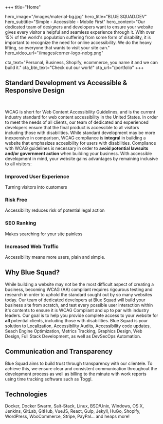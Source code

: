 +++
title="Home"

hero_image="/images/material-bg.jpg"
hero_title="BLUE SQUAD.DEV"
hero_subtitle="Simple - Accessible - Mobile First"
hero_content="Our dedicated team of designers and developers want to ensure your website gives every visitor a helpful and seamless experience through it. With over 15% of the world's population suffering from some form of disability, it is important to recognize the need for online accessibility. We do the heavy lifting, so everyone that wants to visit your site can."
hero_video_url="/images/corner-logo-nobg.png"

cta_text="Personal, Business, Shopify, ecommerce, you name it and we can build it."
cta_btn_text="Check out our work!"
cta_url="/portfolio"
+++
<!--Introduction -->
<div class="home-introduction">
    <div class="chocolate-container">
        <div class="mdl-grid">
            <div class="mdl-cell mdl-cell--12-col">
                <h2 class="mdl-typography--display-2">
                    Standard Development vs Accessible & Responsive Design
                </h2>
                <br>
                <p class="intro-description">
                WCAG is short for Web Content Accessibility Guidelines, and is the current industry standard for web content accessibility in the United States. 
                In order to meet the needs of all clients, our team of dedicated and experienced developers ensure that the final product is accessible to all visitors including those with disabilities.
                While standard development may be more inexpensive in comparison, WCAG compliance is <strong>integral</strong> in building a website that emphasizes accesibility for
                users with disabilities. Compliance with WCAG guidelines is necessary in order to <strong>avoid potential lawsuits and/or government action</strong> when building your business.
                With accessible development in mind, your website gains advantages by remaining inclusive to all visitors:
                </p>
                <div class="mdl-grid reasons">
                    <div class="mdl-cell mdl-cell--6-col mdl-cell--12-col-tablet mdl-cell--12-col-phone">
                        <div>
                            <i class="fas fa-users" style="color:#0E6BA8"></i>
                        </div>
                        <div>
                            <h3>Improved User Experience</h3>
                            <p>Turning visitors into customers</p>
                        </div>
                    </div>
                    <div class="mdl-cell mdl-cell--6-col mdl-cell--12-col-tablet mdl-cell--12-col-phone">
                        <div>
                            <i class="fas fa-balance-scale-right" style="color:#0E6BA8"></i>
                        </div>
                        <div>
                            <h3>Risk Free</h3>
                            <p>Accessibility reduces risk of potential legal action</p>
                        </div>
                    </div>
                </div>
            <div class="mdl-grid reasons">
                <div class="mdl-cell mdl-cell--6-col mdl-cell--12-col-tablet mdl-cell--12-col-phone">
                        <div>
                            <i class="fab fa-searchengin" style="color:#0E6BA8"></i>
                        </div>
                    <div>
                            <h3>SEO Ranking</h3>
                            <p>Makes searching for your site painless</p>
                        </div>
                </div>
                <div class="mdl-cell mdl-cell--6-col mdl-cell--12-col-tablet mdl-cell--12-col-phone">
                        <div>
                            <i class="fas fa-universal-access" style="color:#0E6BA8"></i>
                        </div>
                    <div>
                            <h3>Increased Web Traffic</h3>
                            <p>Accessibility means more users, plain and simple.</p>
                    </div>
                </div>
            </div>
        </div>
    </div>
</div>
<div class="home-works">
    <div class="mdl-grid">
        <div class="mdl-cell mdl-cell--12-col">
            <h2 class="mdl-typography--display-2 section-title">
                Why Blue Squad?
            </h2>
            <p class="intro-description">
            While building a website may not be the most difficult aspect of creating a business, becoming WCAG (AA) compliant requires rigourous testing and research in order to uphold the standard sought out by so many websites today. Our team of dedicated developers at Blue Squad will build your business site from scratch, and test every possible user interaction within it's contents to ensure it is WCAG Compliant and up to par with industry leaders. Our goal is to help you provide complete access to your website for <strong>all</strong> potential clients, including those with disabilities. Blue Squad is your solution to Localization, Accessibility Audits, Accessibility code updates, Seach Engine Optimization, Metrics Tracking, Graphics Design, Web Design, Full Stack Development, as well as DevSecOps Automation.
            </p>
            <h2 class="mdl-typography--display-2 section-title">
                Communication and Transparency
            </h2>
            <p>
                Blue Squad aims to build trust through transparency with our clientele. To achieve this, we ensure clear and consistent communication throughout the development process as well as billing to the minute with work reports using time tracking software such as Toggl.
            </p>
            <h2 class="mdl-typography--display-2 section-title">
                Technologies 
            </h2>
            <p>
                Docker, Docker Swarm, Salt-Stack, Linux, BSD/Unix, Windows, OS X, Jenkins, GitLab, GitHub, VueJS, React, Gulp, Jekyll, HuGo, Shopify, WordPress, WooCommerce, Stripe, PayPal... and heaps more!
            </p>
            </div>
        </div>
    </div>
 